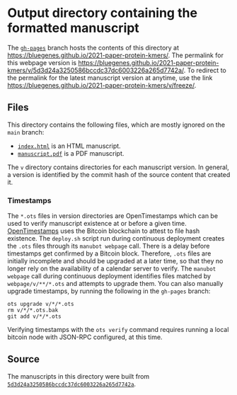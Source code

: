 # Output directory containing the formatted manuscript

The [`gh-pages`](https://github.com/bluegenes/2021-paper-protein-kmers/tree/gh-pages) branch hosts the contents of this directory at <https://bluegenes.github.io/2021-paper-protein-kmers/>.
The permalink for this webpage version is <https://bluegenes.github.io/2021-paper-protein-kmers/v/5d3d24a3250586bccdc37dc6003226a265d7742a/>.
To redirect to the permalink for the latest manuscript version at anytime, use the link <https://bluegenes.github.io/2021-paper-protein-kmers/v/freeze/>.

## Files

This directory contains the following files, which are mostly ignored on the `main` branch:

+ [`index.html`](index.html) is an HTML manuscript.
+ [`manuscript.pdf`](manuscript.pdf) is a PDF manuscript.

The `v` directory contains directories for each manuscript version.
In general, a version is identified by the commit hash of the source content that created it.

### Timestamps

The `*.ots` files in version directories are OpenTimestamps which can be used to verify manuscript existence at or before a given time.
[OpenTimestamps](https://opentimestamps.org/) uses the Bitcoin blockchain to attest to file hash existence.
The `deploy.sh` script run during continuous deployment creates the `.ots` files through its `manubot webpage` call.
There is a delay before timestamps get confirmed by a Bitcoin block.
Therefore, `.ots` files are initially incomplete and should be upgraded at a later time, so that they no longer rely on the availability of a calendar server to verify.
The `manubot webpage` call during continuous deployment identifies files matched by `webpage/v/**/*.ots` and attempts to upgrade them.
You can also manually upgrade timestamps, by running the following in the `gh-pages` branch:

```shell
ots upgrade v/*/*.ots
rm v/*/*.ots.bak
git add v/*/*.ots
```

Verifying timestamps with the `ots verify` command requires running a local bitcoin node with JSON-RPC configured, at this time.

## Source

The manuscripts in this directory were built from
[`5d3d24a3250586bccdc37dc6003226a265d7742a`](https://github.com/bluegenes/2021-paper-protein-kmers/commit/5d3d24a3250586bccdc37dc6003226a265d7742a).
